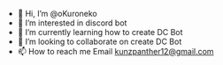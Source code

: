 - 👋 Hi, I’m @oKuroneko
- 👀 I’m interested in discord bot
- 🌱 I’m currently learning how to create DC Bot
- 💞️ I’m looking to collaborate on create DC Bot
- 📫 How to reach me Email kunzpanther12@gmail.com

<!---
oKuroneko/oKuroneko is a ✨ special ✨ repository because its `README.md` (this file) appears on your GitHub profile.
You can click the Preview link to take a look at your changes.
--->

